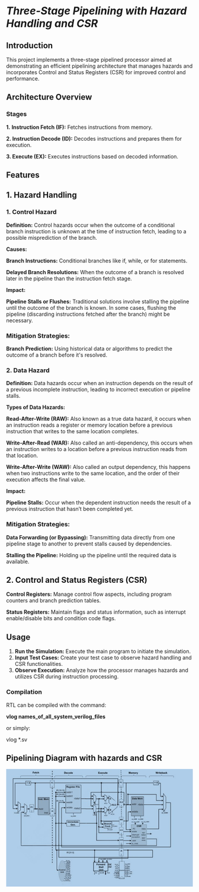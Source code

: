 # *Three-Stage Pipelining with Hazard Handling and CSR*

## Introduction
This project implements a three-stage pipelined processor aimed at demonstrating an efficient pipelining architecture that manages hazards and incorporates Control and Status Registers (CSR) for improved control and performance.

## Architecture Overview

### Stages
**1.** **Instruction Fetch (IF):** Fetches instructions from memory.

**2. Instruction Decode (ID):** Decodes instructions and prepares them for execution.

**3. Execute (EX):** Executes instructions based on decoded information.

## Features
## 1. **Hazard Handling**

### 1. Control Hazard

**Definition:** Control hazards occur when the outcome of a conditional branch instruction is unknown at the time of instruction fetch, leading to a possible misprediction of the branch.

**Causes:**

**Branch Instructions:** Conditional branches like if, while, or for statements.

**Delayed Branch Resolutions:** When the outcome of a branch is resolved later in the pipeline than the instruction fetch stage.

**Impact:**

**Pipeline Stalls or Flushes:** Traditional solutions involve stalling the pipeline until the outcome of the branch is known. In some cases, flushing the pipeline (discarding instructions fetched after the branch) might be necessary.

### **Mitigation Strategies:**

**Branch Prediction:** Using historical data or algorithms to predict the outcome of a branch before it's resolved.


### 2. Data Hazard

**Definition:** Data hazards occur when an instruction depends on the result of a previous incomplete instruction, leading to incorrect execution or pipeline stalls.

**Types of Data Hazards:**

**Read-After-Write (RAW):** Also known as a true data hazard, it occurs when an instruction reads a register or memory location before a previous instruction that writes to the same location completes.

**Write-After-Read (WAR):** Also called an anti-dependency, this occurs when an instruction writes to a location before a previous instruction reads from that location.

**Write-After-Write (WAW):** Also called an output dependency, this happens when two instructions write to the same location, and the order of their execution affects the final value.

**Impact:**

**Pipeline Stalls:** Occur when the dependent instruction needs the result of a previous instruction that hasn’t been completed yet.

### **Mitigation Strategies:**

**Data Forwarding (or Bypassing):** Transmitting data directly from one pipeline stage to another to prevent stalls caused by dependencies.

**Stalling the Pipeline:** Holding up the pipeline until the required data is available.

## 2. **Control and Status Registers (CSR)**

**Control Registers:** Manage control flow aspects, including program counters and branch prediction tables.

**Status Registers:** Maintain flags and status information, such as interrupt enable/disable bits and condition code flags.

## Usage
1. **Run the Simulation:** Execute the main program to initiate the simulation.
2. **Input Test Cases:** Create your test case to observe hazard handling and CSR functionalities.
3. **Observe Execution:** Analyze how the processor manages hazards and utilizes CSR during instruction processing.

### Compilation
RTL can be compiled with the command:

**vlog names_of_all_system_verilog_files**

or simply:

vlog *.sv

## Pipelining Diagram with hazards and CSR 
![Three-Stage Pipelining](images/pipeline_diagram.jpg)

